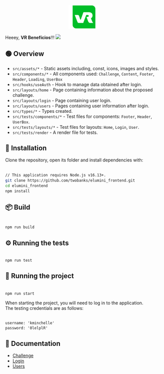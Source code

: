 <p align="center">
<img src="https://github.com/twobanks/elumini_frontend/blob/main/src/assets/image/logo.svg" width="100" alt="VR Benefícios" />
</p>

Heeey, **VR Benefícios**!!! <img src="https://raw.githubusercontent.com/kaueMarques/kaueMarques/master/hi.gif" width="30px">

## 🟢 Overview

- `src/assets/*` - Static assets including, const, icons, images and styles.
- `src/components/*` - All components used: `Challenge`, `Content`, `Footer`, `Header`, `Loading`, `UserBox`
- `src/hooks/useAuth` - Hook to manage data obtained after login.
- `src/layouts/home` - Page containing information about the proposed challenge.
- `src/layouts/login` - Page containing user login.
- `src/layouts/users` - Pages containing user information after login.
- `src/types/*` - Types created.
- `src/tests/components/*` - Test files for components: `Footer`, `Header`, `UserBox`.
- `src/tests/layouts/*` - Test files for layouts: `Home`, `Login`, `User`.
- `src/tests/render` - A render file for tests.
  
## 🔧 Installation

Clone the repository, open its folder and install dependencies with:
```bash

// This application requires Node.js v16.13+.  
git clone https://github.com/twobanks/elumini_frontend.git
cd elumini_frontend
npm install

```

## 📦 Build
```bash

npm run build

```

## ⚙️ Running the tests

```bash

npm run test

```

## 🚀 Running the project

```bash

npm run start

```

When starting the project, you will need to log in to the application.  
The testing credentials are as follows:

```tsx

username: 'kminchelle'
password: '0lelplR'

```

## 📖 Documentation

- [Challenge](https://github.com/twobanks/elumini_frontend/wiki/Challenge)
- [Login](https://github.com/twobanks/elumini_frontend/wiki/Login)
- [Users](https://github.com/twobanks/elumini_frontend/wiki/Users)
